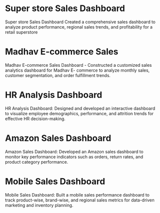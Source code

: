# Super store Sales Dashboard  
Super store Sales Dashboard 
Created a comprehensive sales dashboard to analyze product performance,
regional sales trends, and profitability for a retail superstore 

# Madhav E-commerce Sales

Madhav E-commerce Sales
Dashboard - Constructed a customized sales analytics dashboard for Madhav E-
commerce to analyze monthly sales, customer segmentation, and order fulfillment trends.

# HR Analysis Dashboard

HR Analysis Dashboard: Designed and developed an interactive dashboard to visualize employee
demographics, performance, and attrition trends for effective HR decision-making.

# Amazon Sales Dashboard

Amazon Sales Dashboard: Developed an Amazon sales dashboard to monitor key performance indicators
such as orders, return rates, and product category performance.

# Mobile Sales Dashboard

Mobile Sales Dashboard: Built a mobile sales performance dashboard to track product-wise, brand-wise,
and regional sales metrics for data-driven marketing and inventory planning.

